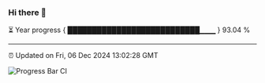 ### Hi there 👋

⏳ Year progress { ███████████████████████████▁▁▁ } 93.04 %

---

⏰ Updated on Fri, 06 Dec 2024 13:02:28 GMT

![Progress Bar CI](https://github.com/IshwaranRudhara/GIT-ACTION/workflows/Progress%20Bar%20CI/badge.svg)
